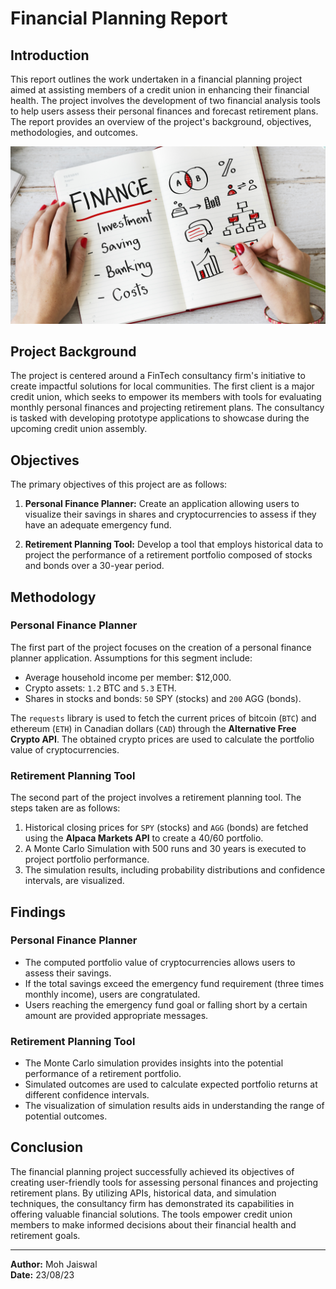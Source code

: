# Financial Planning Report

## Introduction

This report outlines the work undertaken in a financial planning project aimed at assisting members of a credit union in enhancing their financial health. The project involves the development of two financial analysis tools to help users assess their personal finances and forecast retirement plans. The report provides an overview of the project's background, objectives, methodologies, and outcomes.

![Financial Planner](Images/financial-planner.png)

## Project Background

The project is centered around a FinTech consultancy firm's initiative to create impactful solutions for local communities. The first client is a major credit union, which seeks to empower its members with tools for evaluating monthly personal finances and projecting retirement plans. The consultancy is tasked with developing prototype applications to showcase during the upcoming credit union assembly.

## Objectives

The primary objectives of this project are as follows:

1. **Personal Finance Planner:** Create an application allowing users to visualize their savings in shares and cryptocurrencies to assess if they have an adequate emergency fund.

2. **Retirement Planning Tool:** Develop a tool that employs historical data to project the performance of a retirement portfolio composed of stocks and bonds over a 30-year period.

## Methodology

### Personal Finance Planner

The first part of the project focuses on the creation of a personal finance planner application. Assumptions for this segment include:

- Average household income per member: $12,000.
- Crypto assets: `1.2` BTC and `5.3` ETH.
- Shares in stocks and bonds: `50` SPY (stocks) and `200` AGG (bonds).

The `requests` library is used to fetch the current prices of bitcoin (`BTC`) and ethereum (`ETH`) in Canadian dollars (`CAD`) through the **Alternative Free Crypto API**. The obtained crypto prices are used to calculate the portfolio value of cryptocurrencies.

### Retirement Planning Tool

The second part of the project involves a retirement planning tool. The steps taken are as follows:

1. Historical closing prices for `SPY` (stocks) and `AGG` (bonds) are fetched using the **Alpaca Markets API** to create a 40/60 portfolio.
2. A Monte Carlo Simulation with 500 runs and 30 years is executed to project portfolio performance.
3. The simulation results, including probability distributions and confidence intervals, are visualized.

## Findings

### Personal Finance Planner

- The computed portfolio value of cryptocurrencies allows users to assess their savings.
- If the total savings exceed the emergency fund requirement (three times monthly income), users are congratulated.
- Users reaching the emergency fund goal or falling short by a certain amount are provided appropriate messages.

### Retirement Planning Tool

- The Monte Carlo simulation provides insights into the potential performance of a retirement portfolio.
- Simulated outcomes are used to calculate expected portfolio returns at different confidence intervals.
- The visualization of simulation results aids in understanding the range of potential outcomes.

## Conclusion

The financial planning project successfully achieved its objectives of creating user-friendly tools for assessing personal finances and projecting retirement plans. By utilizing APIs, historical data, and simulation techniques, the consultancy firm has demonstrated its capabilities in offering valuable financial solutions. The tools empower credit union members to make informed decisions about their financial health and retirement goals.

---
**Author:** Moh Jaiswal  
**Date:** 23/08/23
